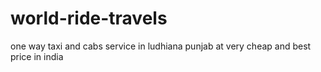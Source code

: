 # world-ride-travels
one way taxi and cabs service in ludhiana punjab at very cheap and best price in india

